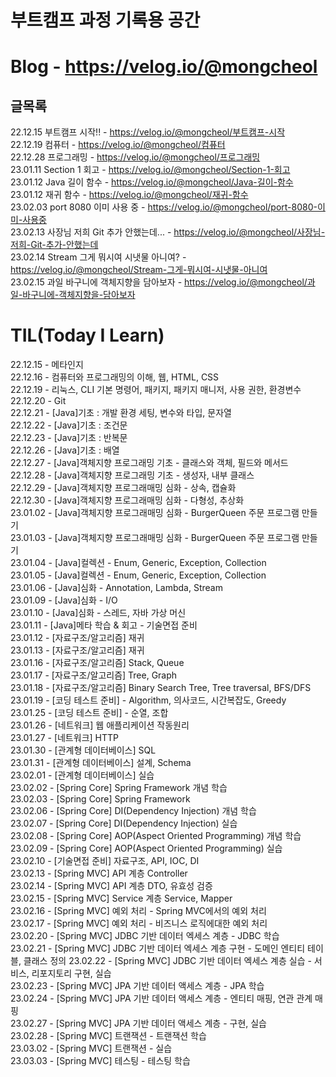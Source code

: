 # 부트캠프 과정 기록용 공간  

# Blog - https://velog.io/@mongcheol  
## 글목록
22.12.15 부트캠프 시작!! - https://velog.io/@mongcheol/부트캠프-시작  
22.12.19 컴퓨터 - https://velog.io/@mongcheol/컴퓨터  
22.12.28 프로그래밍 - https://velog.io/@mongcheol/프로그래밍  
23.01.11 Section 1 회고 - https://velog.io/@mongcheol/Section-1-회고  
23.01.12 Java 길이 함수 - https://velog.io/@mongcheol/Java-길이-함수  
23.01.12 재귀 함수 - https://velog.io/@mongcheol/재귀-함수  
23.02.03 port 8080 이미 사용 중 - https://velog.io/@mongcheol/port-8080-이미-사용중  
23.02.13 사장님 저희 Git 추가 안했는데... - https://velog.io/@mongcheol/사장님-저희-Git-추가-안했는데  
23.02.14 Stream 그게 뭐시여 시냇물 아니여? - https://velog.io/@mongcheol/Stream-그게-뭐시여-시냇물-아니여  
23.02.15 과일 바구니에 객체지향을 담아보자 - https://velog.io/@mongcheol/과일-바구니에-객체지향을-담아보자  

# TIL(Today I Learn)  
22.12.15 - 메타인지  
22.12.16 - 컴퓨터와 프로그래밍의 이해, 웹, HTML, CSS  
22.12.19 - 리눅스, CLI 기본 명령어, 패키지, 패키지 매니저, 사용 권한, 환경변수  
22.12.20 - Git  
22.12.21 - [Java]기초 : 개발 환경 세팅, 변수와 타입, 문자열  
22.12.22 - [Java]기초 : 조건문  
22.12.23 - [Java]기초 : 반복문  
22.12.26 - [Java]기초 : 배열  
22.12.27 - [Java]객체지향 프로그래밍 기초 - 클래스와 객체, 필드와 메서드  
22.12.28 - [Java]객체지향 프로그래밍 기초 - 생성자, 내부 클래스  
22.12.29 - [Java]객체지향 프로그래매밍 심화 - 상속, 캡슐화  
22.12.30 - [Java]객체지향 프로그래매밍 심화 - 다형성, 추상화  
23.01.02 - [Java]객체지향 프로그래매밍 심화 - BurgerQueen 주문 프로그램 만들기  
23.01.03 - [Java]객체지향 프로그래매밍 심화 - BurgerQueen 주문 프로그램 만들기  
23.01.04 - [Java]컬렉션 - Enum, Generic, Exception, Collection  
23.01.05 - [Java]컬렉션 - Enum, Generic, Exception, Collection  
23.01.06 - [Java]심화 - Annotation, Lambda, Stream  
23.01.09 - [Java]심화 - I/O  
23.01.10 - [Java]심화 - 스레드, 자바 가상 머신  
23.01.11 - [Java]메타 학습 & 회고 - 기술면접 준비  
23.01.12 - [자료구조/알고리즘] 재귀  
23.01.13 - [자료구조/알고리즘] 재귀  
23.01.16 - [자료구조/알고리즘] Stack, Queue  
23.01.17 - [자료구조/알고리즘] Tree, Graph  
23.01.18 - [자료구조/알고리즘] Binary Search Tree, Tree traversal, BFS/DFS  
23.01.19 - [코딩 테스트 준비] - Algorithm, 의사코드, 시간복잡도, Greedy  
23.01.25 - [코딩 테스트 준비] - 순열, 조합  
23.01.26 - [네트워크] 웹 애플리케이션 작동원리  
23.01.27 - [네트워크] HTTP  
23.01.30 - [관계형 데이터베이스] SQL  
23.01.31 - [관계형 데이터베이스] 설계, Schema  
23.02.01 - [관계형 데이터베이스] 실습  
23.02.02 - [Spring Core] Spring Framework 개념 학습  
23.02.03 - [Spring Core] Spring Framework   
23.02.06 - [Spring Core] DI(Dependency Injection) 개념 학습  
23.02.07 - [Spring Core] DI(Dependency Injection) 실습  
23.02.08 - [Spring Core] AOP(Aspect Oriented Programming) 개념 학습  
23.02.09 - [Spring Core] AOP(Aspect Oriented Programming) 실습  
23.02.10 - [기술면접 준비] 자료구조, API, IOC, DI  
23.02.13 - [Spring MVC] API 계층 Controller  
23.02.14 - [Spring MVC] API 계층 DTO, 유효성 검증  
23.02.15 - [Spring MVC] Service 계층 Service, Mapper  
23.02.16 - [Spring MVC] 예외 처리 - Spring MVC에서의 예외 처리  
23.02.17 - [Spring MVC] 예외 처리 - 비즈니스 로직에대한 예외 처리  
23.02.20 - [Spring MVC] JDBC 기반 데이터 엑세스 계층 - JDBC 학습  
23.02.21 - [Spring MVC] JDBC 기반 데이터 엑세스 계층 구현 - 도메인 엔티티 테이블, 클래스 정의
23.02.22 - [Spring MVC] JDBC 기반 데이터 엑세스 계층 실습 - 서비스, 리포지토리 구현, 실습  
23.02.23 - [Spring MVC] JPA 기반 데이터 액세스 계층 - JPA 학습  
23.02.24 - [Spring MVC] JPA 기반 데이터 액세스 계층 - 엔티티 매핑, 연관 관계 매핑  
23.02.27 - [Spring MVC] JPA 기반 데이터 액세스 계층 - 구현, 실습  
23.02.28 - [Spring MVC] 트랜잭션 - 트랜잭션 학습  
23.03.02 - [Spring MVC] 트랜잭션 - 실습  
23.03.03 - [Spring MVC] 테스팅 - 테스팅 학습  
